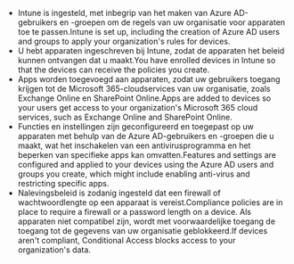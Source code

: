 - <span data-ttu-id="26335-101">Intune is ingesteld, met inbegrip van het maken van Azure AD-gebruikers en -groepen om de regels van uw organisatie voor apparaten toe te passen.</span><span class="sxs-lookup"><span data-stu-id="26335-101">Intune is set up, including the creation of Azure AD users and groups to apply your organization's rules for devices.</span></span>
- <span data-ttu-id="26335-102">U hebt apparaten ingeschreven bij Intune, zodat de apparaten het beleid kunnen ontvangen dat u maakt.</span><span class="sxs-lookup"><span data-stu-id="26335-102">You have enrolled devices in Intune so that the devices can receive the policies you create.</span></span>
- <span data-ttu-id="26335-103">Apps worden toegevoegd aan apparaten, zodat uw gebruikers toegang krijgen tot de Microsoft 365-cloudservices van uw organisatie, zoals Exchange Online en SharePoint Online.</span><span class="sxs-lookup"><span data-stu-id="26335-103">Apps are added to devices so your users get access to your organization's Microsoft 365 cloud services, such as Exchange Online and SharePoint Online.</span></span>
- <span data-ttu-id="26335-104">Functies en instellingen zijn geconfigureerd en toegepast op uw apparaten met behulp van de Azure AD-gebruikers en -groepen die u maakt, wat het inschakelen van een antivirusprogramma en het beperken van specifieke apps kan omvatten.</span><span class="sxs-lookup"><span data-stu-id="26335-104">Features and settings are configured and applied to your devices using the Azure AD users and groups you create, which might include enabling anti-virus and restricting specific apps.</span></span>
- <span data-ttu-id="26335-105">Nalevingsbeleid is zodanig ingesteld dat een firewall of wachtwoordlengte op een apparaat is vereist.</span><span class="sxs-lookup"><span data-stu-id="26335-105">Compliance policies are in place to require a firewall or a password length on a device.</span></span> <span data-ttu-id="26335-106">Als apparaten niet compatibel zijn, wordt met voorwaardelijke toegang de toegang tot de gegevens van uw organisatie geblokkeerd.</span><span class="sxs-lookup"><span data-stu-id="26335-106">If devices aren't compliant, Conditional Access blocks access to your organization's data.</span></span>
